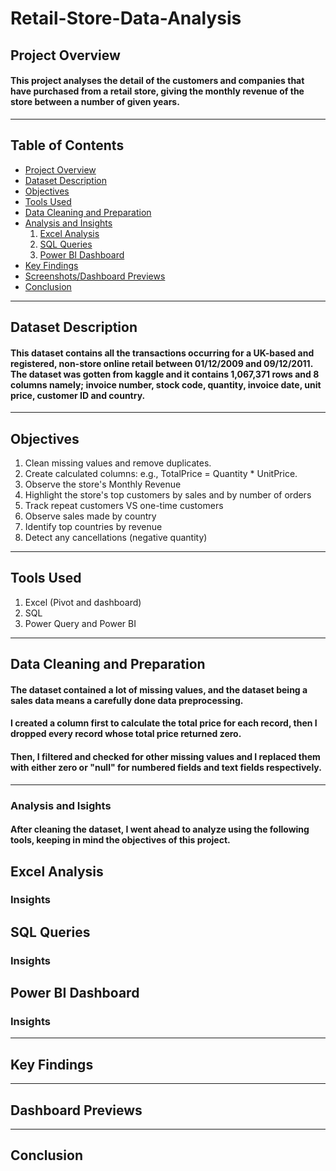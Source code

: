 # Retail-Store-Data-Analysis
## Project Overview
#### This project analyses the detail of the customers and companies that have purchased from a retail store, giving the monthly revenue of the store between a number of given years.
---
## Table of Contents
+ [Project Overview](#project-overview)
+ [Dataset Description](#dataset-description)
+ [Objectives](#objectives)
+ [Tools Used](#tools-used)
+ [Data Cleaning and Preparation](#data-cleaning-and-preparation)
+ [Analysis and Insights](#analysis-and-insights)
  1. [Excel Analysis](#excel-analysis)
  2. [SQL Queries](#sql-queries)
  3. [Power BI Dashboard](#power-bi-dashboard)
+ [Key Findings](#key-findings)
+ [Screenshots/Dashboard Previews](#screenshots/dashboard-previews)
+ [Conclusion](#conclusion)
---
## Dataset Description
#### This dataset contains all the transactions occurring for a UK-based and registered, non-store online retail between 01/12/2009 and 09/12/2011. The dataset was gotten from kaggle and it contains 1,067,371 rows and 8 columns namely; invoice number, stock code, quantity, invoice date, unit price, customer ID and country.
---
## Objectives
1. Clean missing values and remove duplicates.
2. Create calculated columns: e.g., TotalPrice = Quantity * UnitPrice.
3. Observe the store's Monthly Revenue
4. Highlight the store's top customers by sales and by number of orders
5. Track repeat customers VS one-time customers
6. Observe sales made by country
7. Identify top countries by revenue
8. Detect any cancellations (negative quantity)
---
## Tools Used
1. Excel (Pivot and dashboard)
2. SQL
3. Power Query and Power BI
---
## Data Cleaning and Preparation
#### The dataset contained a lot of missing values, and the dataset being a sales data means a carefully done data preprocessing.
#### I created a column first to calculate the total price for each record, then I dropped every record whose total price returned zero.
#### Then, I filtered and checked for other missing values and I replaced them with either zero or "null" for numbered fields and text fields respectively.
---
### Analysis and Isights
#### After cleaning the dataset, I went ahead to analyze using the following tools, keeping in mind the objectives of this project.
## Excel Analysis

### Insights
## SQL Queries
### Insights
## Power BI Dashboard
### Insights
---
## Key Findings
---
## Dashboard Previews
---
## Conclusion

